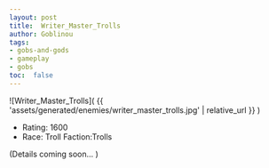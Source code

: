 ```yaml
---
layout: post
title:  Writer_Master_Trolls
author: Goblinou
tags:
- gobs-and-gods
- gameplay
- gobs
toc:  false
---
```


![Writer_Master_Trolls]( {{ 'assets/generated/enemies/writer_master_trolls.jpg' | relative_url }} )
- Rating: 1600
- Race: Troll  Faction:Trolls

(Details coming soon... )